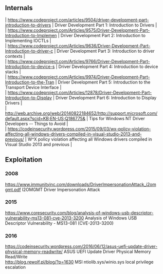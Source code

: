 ## Internals
| https://www.codeproject.com/articles/9504/driver-development-part-introduction-to-drivers | Driver Development Part 1: Introduction to Drivers |  
| https://www.codeproject.com/Articles/9575/Driver-Development-Part-Introduction-to-Implemen | Driver Development Part 2: Introduction to Implementing IOCTLs |  
| https://www.codeproject.com/Articles/9636/Driver-Development-Part-Introduction-to-driver-c | Driver Development Part 3: Introduction to driver contexts |  
| https://www.codeproject.com/Articles/9766/Driver-Development-Part-Introduction-to-device-s | Driver Development Part 4: Introduction to device stacks |  
| https://www.codeproject.com/Articles/9974/Driver-Development-Part-Introduction-to-the-Tran | Driver Development Part 5: Introduction to the Transport Device Interface |  
| https://www.codeproject.com/Articles/12878/Driver-Development-Part-Introduction-to-Display | Driver Development Part 6: Introduction to Display Drivers |  
| http://web.archive.org/web/20140822184652/http://support.microsoft.com/default.aspx?scid=KB;EN-US;Q186775& | Tips for Windows NT Driver Developers -- Things to Avoid |  
| https://codeinsecurity.wordpress.com/2015/09/03/wx-policy-violation-affecting-all-windows-drivers-compiled-in-visual-studio-2013-and-previous/ | W^X policy violation affecting all Windows drivers compiled in Visual Studio 2013 and previous |  

## Exploitation

### 2008
https://www.immunityinc.com/downloads/DriverImpersonationAttack_i2omgmt.pdf I2OMGMT Driver Impersonation Attack   

### 2015 
https://www.coresecurity.com/blog/analysis-of-windows-usb-descriptor-vulnerability-ms13-081-cve-2013-3200 Analysis of Windows USB Descriptor Vulnerability - MS13-081 (CVE-2013-3200)

### 2016
https://codeinsecurity.wordpress.com/2016/06/12/asus-uefi-update-driver-physical-memory-readwrite/ ASUS UEFI Update Driver Physical Memory Read/Write   
http://blog.rewolf.pl/blog/?p=1630 MSI ntiolib.sys/winio.sys local privilege escalation   

